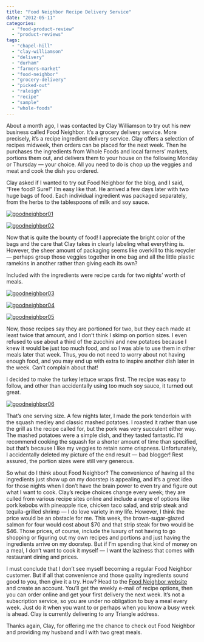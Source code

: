 ```yaml
---
title: "Food Neighbor Recipe Delivery Service"
date: "2012-05-11"
categories:
  - "food-product-review"
  - "product-reviews"
tags:
  - "chapel-hill"
  - "clay-williamson"
  - "delivery"
  - "durham"
  - "farmers-market"
  - "food-neighbor"
  - "grocery-delivery"
  - "picked-out"
  - "raleigh"
  - "recipe"
  - "sample"
  - "whole-foods"
---
```


About a month ago, I was contacted by Clay Williamson to try out his new business called Food Neighbor. It’s a grocery delivery service. More precisely, it’s a recipe ingredient delivery service. Clay offers a selection of recipes midweek, then orders can be placed for the next week. Then he purchases the ingredients from Whole Foods and local farmers’ markets, portions them out, and delivers them to your house on the following Monday or Thursday — your choice. All you need to do is chop up the veggies and meat and cook the dish you ordered.

Clay asked if I wanted to try out Food Neighbor for the blog, and I said, “Free food? Sure!” I’m easy like that. He arrived a few days later with two huge bags of food. Each individual ingredient was packaged separately, from the herbs to the tablespoons of milk and soy sauce.

[![](http://s3.amazonaws.com/thegourmez-wpmedia/2012/05/goodneighbor01.jpg "goodneighbor01")](http://s3.amazonaws.com/thegourmez-wpmedia/2012/05/goodneighbor01.jpg)

[![](http://s3.amazonaws.com/thegourmez-wpmedia/2012/05/goodneighbor02.jpg "goodneighbor02")](http://s3.amazonaws.com/thegourmez-wpmedia/2012/05/goodneighbor02.jpg)

Now that is quite the bounty of food! I appreciate the bright color of the bags and the care that Clay takes in clearly labeling what everything is. However, the sheer amount of packaging seems like overkill to this recycler — perhaps group those veggies together in one bag and all the little plastic ramekins in another rather than giving each its own?

Included with the ingredients were recipe cards for two nights’ worth of meals.

[![](http://s3.amazonaws.com/thegourmez-wpmedia/2012/05/goodneighbor03.jpg "goodneighbor03")](http://s3.amazonaws.com/thegourmez-wpmedia/2012/05/goodneighbor03.jpg)

[![](http://s3.amazonaws.com/thegourmez-wpmedia/2012/05/goodneighbor04.jpg "goodneighbor04")](http://s3.amazonaws.com/thegourmez-wpmedia/2012/05/goodneighbor04.jpg)

[![](http://s3.amazonaws.com/thegourmez-wpmedia/2012/05/goodneighbor05.jpg "goodneighbor05")](http://s3.amazonaws.com/thegourmez-wpmedia/2012/05/goodneighbor05.jpg)

Now, those recipes say they are portioned for two, but they each made at least twice that amount, and I don’t think I skimp on portion sizes. I even refused to use about a third of the zucchini and new potatoes because I knew it would be just too much food, and so I was able to use them in other meals later that week. Thus, you do not need to worry about not having enough food, and you may end up with extra to inspire another dish later in the week. Can’t complain about that!

I decided to make the turkey lettuce wraps first. The recipe was easy to follow, and other than accidentally using too much soy sauce, it turned out great.

[![](http://s3.amazonaws.com/thegourmez-wpmedia/2012/05/goodneighbor06.jpg "goodneighbor06")](http://s3.amazonaws.com/thegourmez-wpmedia/2012/05/goodneighbor06.jpg)

That’s one serving size. A few nights later, I made the pork tenderloin with the squash medley and classic mashed potatoes. I roasted it rather than use the grill as the recipe called for, but the pork was very succulent either way. The mashed potatoes were a simple dish, and they tasted fantastic. I’d recommend cooking the squash for a shorter amount of time than specified, but that’s because I like my veggies to retain some crispness. Unfortunately, I accidentally deleted my picture of the end result — bad blogger! Rest assured, the portion sizes were still very generous.

So what do I think about Food Neighbor? The convenience of having all the ingredients just show up on my doorstep is appealing, and it’s a great idea for those nights when I don’t have the brain power to even try and figure out what I want to cook. Clay’s recipe choices change every week; they are culled from various recipe sites online and include a range of options like pork kebobs with pineapple rice, chicken taco salad, and strip steak and tequila-grilled shrimp — I do love variety in my life. However, I think the price would be an obstacle for me. This week, the brown-sugar-glazed salmon for four would cost about $70 and that strip steak for two would be $46. Those prices, of course, include the luxury of not having to go shopping or figuring out my own recipes and portions and just having the ingredients arrive on my doorstep. But if I’m spending that kind of money on a meal, I don’t want to cook it myself — I want the laziness that comes with restaurant dining and prices.

I must conclude that I don’t see myself becoming a regular Food Neighbor customer. But if all that convenience and those quality ingredients sound good to you, then give it a try. How? Head to the [Food Neighbor website](http://www.foodneighbor.com/) and create an account. You’ll get the weekly e-mail of recipe options, then you can order online and get your first delivery the next week. It’s not a subscription service, so you are under no obligation to buy a meal every week. Just do it when you want to or perhaps when you know a busy week is ahead. Clay is currently delivering to any Triangle address.

Thanks again, Clay, for offering me the chance to check out Food Neighbor and providing my husband and I with two great meals.
